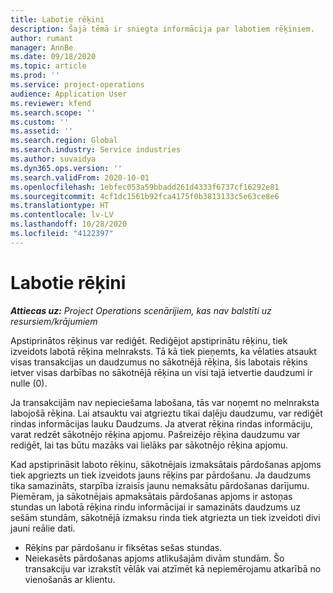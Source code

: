 ```yaml
---
title: Labotie rēķini
description: Šajā tēmā ir sniegta informācija par labotiem rēķiniem.
author: rumant
manager: AnnBe
ms.date: 09/18/2020
ms.topic: article
ms.prod: ''
ms.service: project-operations
audience: Application User
ms.reviewer: kfend
ms.search.scope: ''
ms.custom: ''
ms.assetid: ''
ms.search.region: Global
ms.search.industry: Service industries
ms.author: suvaidya
ms.dyn365.ops.version: ''
ms.search.validFrom: 2020-10-01
ms.openlocfilehash: 1ebfec053a59bbadd261d4333f6737cf16292e81
ms.sourcegitcommit: 4cf1dc1561b92fca4175f0b3813133c5e63ce8e6
ms.translationtype: HT
ms.contentlocale: lv-LV
ms.lasthandoff: 10/28/2020
ms.locfileid: "4122397"
---
```

# <a name="corrected-invoices"></a>Labotie rēķini

_**Attiecas uz:** Project Operations scenārijiem, kas nav balstīti uz resursiem/krājumiem_

Apstiprinātos rēķinus var rediģēt. Rediģējot apstiprinātu rēķinu, tiek izveidots labotā rēķina melnraksts. Tā kā tiek pieņemts, ka vēlaties atsaukt visas transakcijas un daudzumus no sākotnējā rēķina, šis labotais rēķins ietver visas darbības no sākotnējā rēķina un visi tajā ietvertie daudzumi ir nulle (0).

Ja transakcijām nav nepieciešama labošana, tās var noņemt no melnraksta labojošā rēķina. Lai atsauktu vai atgrieztu tikai daļēju daudzumu, var rediģēt rindas informācijas lauku Daudzums. Ja atverat rēķina rindas informāciju, varat redzēt sākotnējo rēķina apjomu. Pašreizējo rēķina daudzumu var rediģēt, lai tas būtu mazāks vai lielāks par sākotnējo rēķina apjomu.

Kad apstiprināsit laboto rēķinu, sākotnējais izmaksātais pārdošanas apjoms tiek apgriezts un tiek izveidots jauns rēķins par pārdošanu. Ja daudzums tika samazināts, starpība izraisīs jaunu nemaksātu pārdošanas darījumu. Piemēram, ja sākotnējais apmaksātais pārdošanas apjoms ir astoņas stundas un labotā rēķina rindu informācijai ir samazināts daudzums uz sešām stundām, sākotnējā izmaksu rinda tiek atgriezta un tiek izveidoti divi jauni reālie dati.

- Rēķins par pārdošanu ir fiksētas sešas stundas.
- Neiekasēts pārdošanas apjoms atlikušajām divām stundām. Šo transakciju var izrakstīt vēlāk vai atzīmēt kā nepiemērojamu atkarībā no vienošanās ar klientu.
